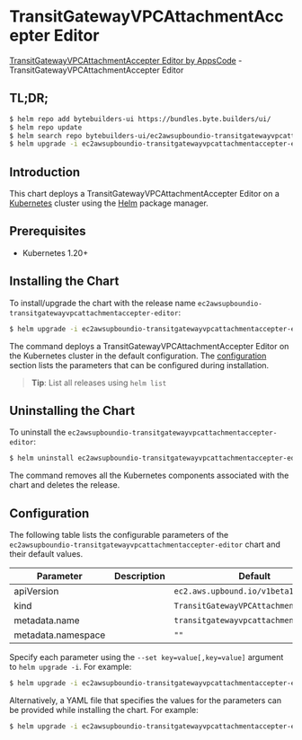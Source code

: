 # TransitGatewayVPCAttachmentAccepter Editor

[TransitGatewayVPCAttachmentAccepter Editor by AppsCode](https://byte.builders) - TransitGatewayVPCAttachmentAccepter Editor

## TL;DR;

```bash
$ helm repo add bytebuilders-ui https://bundles.byte.builders/ui/
$ helm repo update
$ helm search repo bytebuilders-ui/ec2awsupboundio-transitgatewayvpcattachmentaccepter-editor --version=v0.4.18
$ helm upgrade -i ec2awsupboundio-transitgatewayvpcattachmentaccepter-editor bytebuilders-ui/ec2awsupboundio-transitgatewayvpcattachmentaccepter-editor -n default --create-namespace --version=v0.4.18
```

## Introduction

This chart deploys a TransitGatewayVPCAttachmentAccepter Editor on a [Kubernetes](http://kubernetes.io) cluster using the [Helm](https://helm.sh) package manager.

## Prerequisites

- Kubernetes 1.20+

## Installing the Chart

To install/upgrade the chart with the release name `ec2awsupboundio-transitgatewayvpcattachmentaccepter-editor`:

```bash
$ helm upgrade -i ec2awsupboundio-transitgatewayvpcattachmentaccepter-editor bytebuilders-ui/ec2awsupboundio-transitgatewayvpcattachmentaccepter-editor -n default --create-namespace --version=v0.4.18
```

The command deploys a TransitGatewayVPCAttachmentAccepter Editor on the Kubernetes cluster in the default configuration. The [configuration](#configuration) section lists the parameters that can be configured during installation.

> **Tip**: List all releases using `helm list`

## Uninstalling the Chart

To uninstall the `ec2awsupboundio-transitgatewayvpcattachmentaccepter-editor`:

```bash
$ helm uninstall ec2awsupboundio-transitgatewayvpcattachmentaccepter-editor -n default
```

The command removes all the Kubernetes components associated with the chart and deletes the release.

## Configuration

The following table lists the configurable parameters of the `ec2awsupboundio-transitgatewayvpcattachmentaccepter-editor` chart and their default values.

|     Parameter      | Description |                     Default                      |
|--------------------|-------------|--------------------------------------------------|
| apiVersion         |             | <code>ec2.aws.upbound.io/v1beta1</code>          |
| kind               |             | <code>TransitGatewayVPCAttachmentAccepter</code> |
| metadata.name      |             | <code>transitgatewayvpcattachmentaccepter</code> |
| metadata.namespace |             | <code>""</code>                                  |


Specify each parameter using the `--set key=value[,key=value]` argument to `helm upgrade -i`. For example:

```bash
$ helm upgrade -i ec2awsupboundio-transitgatewayvpcattachmentaccepter-editor bytebuilders-ui/ec2awsupboundio-transitgatewayvpcattachmentaccepter-editor -n default --create-namespace --version=v0.4.18 --set apiVersion=ec2.aws.upbound.io/v1beta1
```

Alternatively, a YAML file that specifies the values for the parameters can be provided while
installing the chart. For example:

```bash
$ helm upgrade -i ec2awsupboundio-transitgatewayvpcattachmentaccepter-editor bytebuilders-ui/ec2awsupboundio-transitgatewayvpcattachmentaccepter-editor -n default --create-namespace --version=v0.4.18 --values values.yaml
```
